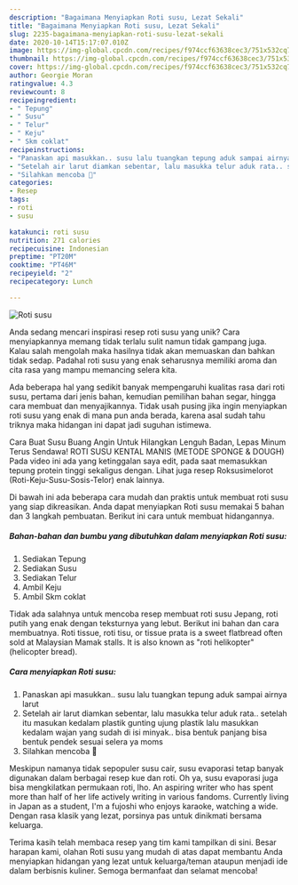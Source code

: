 ```yaml
---
description: "Bagaimana Menyiapkan Roti susu, Lezat Sekali"
title: "Bagaimana Menyiapkan Roti susu, Lezat Sekali"
slug: 2235-bagaimana-menyiapkan-roti-susu-lezat-sekali
date: 2020-10-14T15:17:07.010Z
image: https://img-global.cpcdn.com/recipes/f974ccf63638cec3/751x532cq70/roti-susu-foto-resep-utama.jpg
thumbnail: https://img-global.cpcdn.com/recipes/f974ccf63638cec3/751x532cq70/roti-susu-foto-resep-utama.jpg
cover: https://img-global.cpcdn.com/recipes/f974ccf63638cec3/751x532cq70/roti-susu-foto-resep-utama.jpg
author: Georgie Moran
ratingvalue: 4.3
reviewcount: 8
recipeingredient:
- " Tepung"
- " Susu"
- " Telur"
- " Keju"
- " Skm coklat"
recipeinstructions:
- "Panaskan api masukkan.. susu lalu tuangkan tepung aduk sampai airnya larut"
- "Setelah air larut diamkan sebentar, lalu masukka telur aduk rata.. setelah itu masukan kedalam plastik gunting ujung plastik lalu masukkan kedalam wajan yang sudah di isi minyak.. bisa bentuk panjang bisa bentuk pendek sesuai selera ya moms"
- "Silahkan mencoba 🤗"
categories:
- Resep
tags:
- roti
- susu

katakunci: roti susu 
nutrition: 271 calories
recipecuisine: Indonesian
preptime: "PT20M"
cooktime: "PT46M"
recipeyield: "2"
recipecategory: Lunch

---
```



![Roti susu](https://img-global.cpcdn.com/recipes/f974ccf63638cec3/751x532cq70/roti-susu-foto-resep-utama.jpg)

Anda sedang mencari inspirasi resep roti susu yang unik? Cara menyiapkannya memang tidak terlalu sulit namun tidak gampang juga. Kalau salah mengolah maka hasilnya tidak akan memuaskan dan bahkan tidak sedap. Padahal roti susu yang enak seharusnya memiliki aroma dan cita rasa yang mampu memancing selera kita.

Ada beberapa hal yang sedikit banyak mempengaruhi kualitas rasa dari roti susu, pertama dari jenis bahan, kemudian pemilihan bahan segar, hingga cara membuat dan menyajikannya. Tidak usah pusing jika ingin menyiapkan roti susu yang enak di mana pun anda berada, karena asal sudah tahu triknya maka hidangan ini dapat jadi suguhan istimewa.

Cara Buat Susu Buang Angin Untuk Hilangkan Lenguh Badan, Lepas Minum Terus Sendawa! ROTI SUSU KENTAL MANIS (METODE SPONGE &amp; DOUGH) Pada video ini ada yang ketinggalan saya edit, pada saat memasukkan tepung protein tinggi sekaligus dengan. Lihat juga resep Roksusimelorot (Roti-Keju-Susu-Sosis-Telor) enak lainnya.


Di bawah ini ada beberapa cara mudah dan praktis untuk membuat roti susu yang siap dikreasikan. Anda dapat menyiapkan Roti susu memakai 5 bahan dan 3 langkah pembuatan. Berikut ini cara untuk membuat hidangannya.

<!--inarticleads1-->

##### Bahan-bahan dan bumbu yang dibutuhkan dalam menyiapkan Roti susu:

1. Sediakan  Tepung
1. Sediakan  Susu
1. Sediakan  Telur
1. Ambil  Keju
1. Ambil  Skm coklat


Tidak ada salahnya untuk mencoba resep membuat roti susu Jepang, roti putih yang enak dengan teksturnya yang lebut. Berikut ini bahan dan cara membuatnya. Roti tissue, roti tisu, or tissue prata is a sweet flatbread often sold at Malaysian Mamak stalls. It is also known as &#34;roti helikopter&#34; (helicopter bread). 

<!--inarticleads2-->

##### Cara menyiapkan Roti susu:

1. Panaskan api masukkan.. susu lalu tuangkan tepung aduk sampai airnya larut
1. Setelah air larut diamkan sebentar, lalu masukka telur aduk rata.. setelah itu masukan kedalam plastik gunting ujung plastik lalu masukkan kedalam wajan yang sudah di isi minyak.. bisa bentuk panjang bisa bentuk pendek sesuai selera ya moms
1. Silahkan mencoba 🤗


Meskipun namanya tidak sepopuler susu cair, susu evaporasi tetap banyak digunakan dalam berbagai resep kue dan roti. Oh ya, susu evaporasi juga bisa mengkilatkan permukaan roti, lho. An aspiring writer who has spent more than half of her life actively writing in various fandoms. Currently living in Japan as a student, I&#39;m a fujoshi who enjoys karaoke, watching a wide. Dengan rasa klasik yang lezat, porsinya pas untuk dinikmati bersama keluarga. 

Terima kasih telah membaca resep yang tim kami tampilkan di sini. Besar harapan kami, olahan Roti susu yang mudah di atas dapat membantu Anda menyiapkan hidangan yang lezat untuk keluarga/teman ataupun menjadi ide dalam berbisnis kuliner. Semoga bermanfaat dan selamat mencoba!
